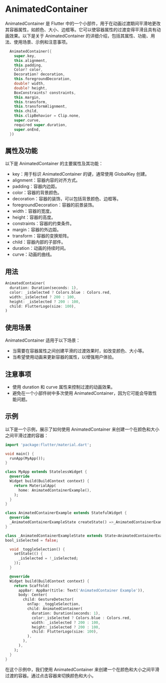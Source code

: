 # AnimatedContainer

AnimatedContainer 是 Flutter 中的一个小部件，用于在动画过渡期间平滑地更改其容器属性，如颜色、大小、边框等。它可以使容器属性的过渡变得平滑且具有动画效果。以下是关于 AnimatedContainer 的详细介绍，包括其属性、功能、用法、使用场景、示例和注意事项。

```dart
  AnimatedContainer({
    super.key,
    this.alignment,
    this.padding,
    Color? color,
    Decoration? decoration,
    this.foregroundDecoration,
    double? width,
    double? height,
    BoxConstraints? constraints,
    this.margin,
    this.transform,
    this.transformAlignment,
    this.child,
    this.clipBehavior = Clip.none,
    super.curve,
    required super.duration,
    super.onEnd,
  })
```

## 属性及功能

以下是 AnimatedContainer 的主要属性及其功能：

- key：用于标识 AnimatedContainer 的键，通常使用 GlobalKey 创建。
- alignment：容器内容的对齐方式。
- padding：容器内边距。
- color：容器的背景颜色。
- decoration：容器的装饰，可以包括背景颜色、边框等。
- foregroundDecoration：容器的前景装饰。
- width：容器的宽度。
- height：容器的高度。
- constraints：容器的约束条件。
- margin：容器的外边距。
- transform：容器的变换矩阵。
- child：容器内部的子部件。
- duration：动画的持续时间。
- curve：动画的曲线。

## 用法

```dart
AnimatedContainer(
  duration: Duration(seconds: 1),
  color: _isSelected ? Colors.blue : Colors.red,
  width:_isSelected ? 200 : 100,
  height: _isSelected ? 200 : 100,
  child: FlutterLogo(size: 100),
)
```

## 使用场景

AnimatedContainer 适用于以下场景：

- 当需要在容器属性之间创建平滑的过渡效果时，如改变颜色、大小等。
- 当希望使用动画来更新容器的属性，以增强用户体验。

## 注意事项

- 使用 duration 和 curve 属性来控制过渡的动画效果。
- 避免在一个小部件树中多次使用 AnimatedContainer，因为它可能会导致性能问题。

## 示例

以下是一个示例，展示了如何使用 AnimatedContainer 来创建一个在颜色和大小之间平滑过渡的容器：

```dart
import 'package:flutter/material.dart';

void main() {
  runApp(MyApp());
}

class MyApp extends StatelessWidget {
  @override
  Widget build(BuildContext context) {
    return MaterialApp(
      home: AnimatedContainerExample(),
    );
  }
}

class AnimatedContainerExample extends StatefulWidget {
  @override
  _AnimatedContainerExampleState createState() =>_AnimatedContainerExampleState();
}

class _AnimatedContainerExampleState extends State<AnimatedContainerExample> {
bool_isSelected = false;

  void _toggleSelection() {
    setState(() {
      _isSelected = !_isSelected;
    });
  }

  @override
  Widget build(BuildContext context) {
    return Scaffold(
      appBar: AppBar(title: Text('AnimatedContainer Example')),
      body: Center(
        child: GestureDetector(
          onTap: _toggleSelection,
          child: AnimatedContainer(
            duration: Duration(seconds: 1),
            color:_isSelected ? Colors.blue : Colors.red,
            width: _isSelected ? 200 : 100,
            height:_isSelected ? 200 : 100,
            child: FlutterLogo(size: 100),
          ),
        ),
      ),
    );
  }
}
```

在这个示例中，我们使用 AnimatedContainer 来创建一个在颜色和大小之间平滑过渡的容器。通过点击容器来切换颜色和大小。
